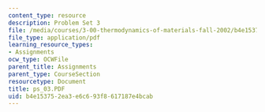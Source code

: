 ```yaml
---
content_type: resource
description: Problem Set 3
file: /media/courses/3-00-thermodynamics-of-materials-fall-2002/b4e153752ea3e6c693f8617187e4bcab_ps_03.PDF
file_type: application/pdf
learning_resource_types:
- Assignments
ocw_type: OCWFile
parent_title: Assignments
parent_type: CourseSection
resourcetype: Document
title: ps_03.PDF
uid: b4e15375-2ea3-e6c6-93f8-617187e4bcab
---
```


